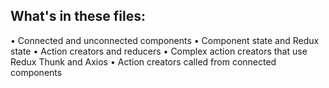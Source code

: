 ## What's in these files:
• Connected and unconnected components
• Component state and Redux state
• Action creators and reducers
• Complex action creators that use Redux Thunk and Axios
• Action creators called from connected components
